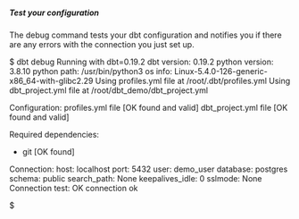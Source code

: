 ##### Test your configuration

The debug command tests your dbt configuration and notifies you if there are any errors with the connection you just set up. 

$ dbt debug
Running with dbt=0.19.2
dbt version: 0.19.2
python version: 3.8.10
python path: /usr/bin/python3
os info: Linux-5.4.0-126-generic-x86_64-with-glibc2.29 
Using profiles.yml file at /root/.dbt/profiles.yml
Using dbt_project.yml file at /root/dbt_demo/dbt_project.yml

Configuration:
  profiles.yml file [OK found and valid]
  dbt_project.yml file [OK found and valid]

Required dependencies:
 - git [OK found]

Connection:
  host: localhost
  port: 5432
  user: demo_user
  database: postgres
  schema: public
  search_path: None
  keepalives_idle: 0
  sslmode: None
  Connection test: OK connection ok

$ 